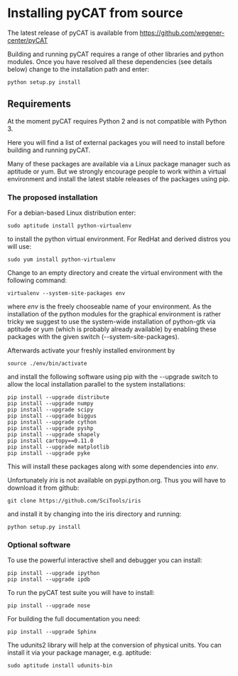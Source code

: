 # Installing pyCAT from source

The latest release of pyCAT is available from
https://github.com/wegener-center/pyCAT

Building and running pyCAT requires a range of other libraries and python modules. Once you have resolved all these dependencies (see details below) change to the installation path and enter:

    python setup.py install


## Requirements

At the moment pyCAT requires Python 2 and is not compatible with Python 3.

Here you will find a list of external packages you will need to install before building and running pyCAT.

Many of these packages are available via a Linux package manager such as aptitude or yum. But we strongly encourage people to work within a virtual environment and install the latest stable releases of the packages using pip.

### The proposed installation

For a debian-based Linux distribution enter:

    sudo aptitude install python-virtualenv

to install the python virtual environment. For RedHat and derived distros
you will use:

    sudo yum install python-virtualenv

Change to an empty directory and create the virtual environment with the following command:

    virtualenv --system-site-packages env

where *env* is the freely chooseable name of your environment. As the installation of the python modules for the graphical environment is rather tricky we suggest to use the system-wide installation of python-gtk via aptitude or yum (which is probably already available) by enabling these packages with the given switch (--system-site-packages).

Afterwards activate your freshly installed environment by

    source ./env/bin/activate

and install the following software using pip with the --upgrade switch to allow the local installation parallel to the system installations:

    pip install --upgrade distribute
    pip install --upgrade numpy
    pip install --upgrade scipy
    pip install --upgrade biggus
    pip install --upgrade cython
    pip install --upgrade pyshp
    pip install --upgrade shapely
    pip install cartopy==0.11.0
    pip install --upgrade matplotlib
    pip install --upgrade pyke

This will install these packages along with some dependencies into *env*.

Unfortunately *iris* is not available on pypi.python.org. Thus you will have to download it from github:

    git clone https://github.com/SciTools/iris

and install it by changing into the iris directory and running:

    python setup.py install


### Optional software

To use the powerful interactive shell and debugger you can install:

    pip install --upgrade ipython
    pip install --upgrade ipdb
    
To run the pyCAT test suite you will have to install:

    pip install --upgrade nose

For building the full documentation you need:

    pip install --upgrade Sphinx

The udunits2 library will help at the conversion of physical units. You can install it via your package manager, e.g. aptitude:

    sudo aptitude install udunits-bin
